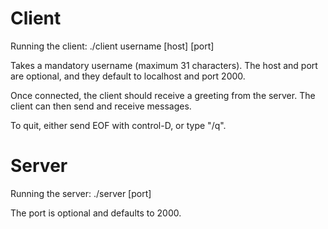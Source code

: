 
Client
======
Running the client: ./client username [host] [port]

Takes a mandatory username (maximum 31 characters). The host and port are
optional, and they default to localhost and port 2000.

Once connected, the client should receive a greeting from the server.
The client can then send and receive messages.

To quit, either send EOF with control-D, or type "/q".

Server
======
Running the server: ./server [port]

The port is optional and defaults to 2000.

